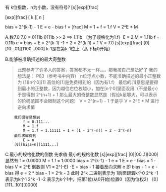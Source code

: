 有 k位指数，n为小数，没有符号?
[s][exp][frac]

[exp][frac]
[ k ][ n  ]

bias = 2^(k-1) - 1
E = e - bias
f = [frac]
M = 1 + f = 1.f
V = 2^E * M

A.数7.0
    7.0 = 0111b
    0111b >> 2 ==> 1.11b （为了规格化为1.f）E = 2
    M = 1.11b
    f = 0.11b
    e = bias + E = 2^(k-1) -1 + 2 = 2^(k-1) + 1
    V = 7.0
    [s][exp][frac]
    [0][10...01][1100...000]  k-1是在第k-1位上（从下标0开始）

B.能够被准确描述的最大奇整数
> 此题参考了许多人的答案，答案都不太一样。。。那我按自己想法好了
    我的想法是： P83（参考书中内容）
        n位浮点小数，不能准确描述的最小正整数为
            [1][n个0][1]
            高位的[1]是免费得到的（因为有1.f）
            最后的[1]意思是要得到最小的正整数，因为越往右位权越小，加在[n个0]里面没用（不是最小）
        于是得到
            2^(n+1) + 1
        那么最大的奇整数显然是（假设k足够大，可以表示的阶码范围不会限制这个问题）
            V = 2^(n+1) - 1
        于是乎
            V = 2^E * M 
        进行逆向求值

        我们很容易想到
            f = 0.111...
            M = 1.f
            M = 1.f = 1.11111 = 1 + (1 - 2^(-n)) = 2 - 2^(-n)
        最后求解得到
            E = n
        [0][bias+n][1111...]

C.最小的规格化数的倒数
    先求值
    最小的规格化数
        [s][exp][frac]
        [0][00..1][000]
    显然有
        f = 0.0000
        M = 1.f = 1.0000
        bias = 2^(k-1) - 1
        e = 1
        E = e - bias = 1 - bias
        V = 2^E
    倒数则
        V1 = 2^(-E)
        -E = bias - 1
    接着反向求解 e
    即
        bias - 1 = e - bias
    得
        e = 2 * bias - 1 = 2^k - 3
    此时
        2^k 二进制表示为 1后面跟着k个0
        2^k -1 表示为k个1
        2^k -1 -2 表示为k个1中，把第1位(从0开始)位置0（因为位权2）
        [0][111...101][0000]